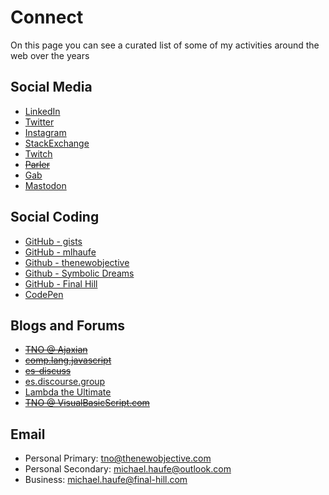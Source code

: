 # Connect

On this page you can see a curated list of some of my activities around the web over the years

## Social Media

- [LinkedIn](https://www.linkedin.com/in/michaelhaufe/)
- [Twitter](https://twitter.com/mlhaufe)
- [Instagram](https://www.instagram.com/mlhaufe/)
- [StackExchange](https://stackexchange.com/users/877266/mlhaufe)
- [Twitch](https://www.twitch.tv/graphreduction)
- ~~[Parler](https://parler.com/profile/mlhaufe)~~
- [Gab](https://gab.com/mlhaufe)
- [Mastodon](https://mastodon.social/@mlhaufe)

## Social Coding

- [GitHub - gists](https://gist.github.com/mlhaufe/public)
- [GitHub - mlhaufe](https://github.com/mlhaufe)
- [Github - thenewobjective](https://github.com/thenewobjective)
- [Github - Symbolic Dreams](https://github.com/symbolic-dreams)
- [GitHub - Final Hill](https://github.com/final-hill)
- [CodePen](https://codepen.io/mlhaufe)

## Blogs and Forums

- ~~[TNO @ Ajaxian](https://web.archive.org/web/2010*/http://ajaxian.com)~~
- ~~[comp.lang.javascript](https://groups.google.com/g/comp.lang.javascript/search?q=haufe)~~
- ~~[es-discuss](https://duckduckgo.com/?q=site%3Ahttps%3A%2F%2Fmail.mozilla.org%2Fpipermail%2Fes-discuss%2F+%22haufe%22&ia=web)~~
- [es.discourse.group](https://es.discourse.group/)
- [Lambda the Ultimate](http://lambda-the-ultimate.org/user/11294)
- ~~[TNO @ VisualBasicScript.com](https://web.archive.org/web/20120920072515/http://www.visualbasicscript.com/)~~

## Email

- Personal Primary: [tno@thenewobjective.com](mailto:tno@thenewobjective.com)
- Personal Secondary: [michael.haufe@outlook.com](mailto:michael.haufe@outlook.com)
- Business: [michael.haufe@final-hill.com](mailto:michael.haufe@final-hill.com)

